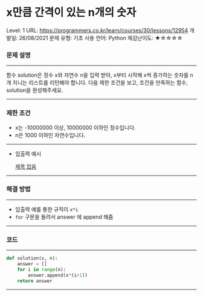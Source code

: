 # x만큼 간격이 있는 n개의 숫자

Level: 1
URL: https://programmers.co.kr/learn/courses/30/lessons/12954
개발일: 26/08/2021
문제 유형: 기초
사용 언어: Python
체감난이도: ★☆☆☆☆

### 문제 설명

---

함수 solution은 정수 x와 자연수 n을 입력 받아, x부터 시작해 x씩 증가하는 숫자를 n개 지니는 리스트를 리턴해야 합니다. 다음 제한 조건을 보고, 조건을 만족하는 함수, solution을 완성해주세요.

---

### 제한 조건

- x는 -10000000 이상, 10000000 이하인 정수입니다.
- n은 1000 이하인 자연수입니다.

---

- 입출력 예시

    [제목 없음](x%E1%84%86%E1%85%A1%E1%86%AB%E1%84%8F%E1%85%B3%E1%86%B7%20%E1%84%80%E1%85%A1%E1%86%AB%E1%84%80%E1%85%A7%E1%86%A8%E1%84%8B%E1%85%B5%20%E1%84%8B%E1%85%B5%E1%86%BB%E1%84%82%E1%85%B3%E1%86%AB%20n%E1%84%80%E1%85%A2%E1%84%8B%E1%85%B4%20%E1%84%89%E1%85%AE%E1%86%BA%E1%84%8C%E1%85%A1%201037529d77604b6a8521e6d1f0df6921/%E1%84%8C%E1%85%A6%E1%84%86%E1%85%A9%E1%86%A8%20%E1%84%8B%E1%85%A5%E1%86%B9%E1%84%82%E1%85%B3%E1%86%AB%20%E1%84%83%E1%85%A6%E1%84%8B%E1%85%B5%E1%84%90%E1%85%A5%E1%84%87%E1%85%A6%E1%84%8B%E1%85%B5%E1%84%89%E1%85%B3%20dfd8f4db4ebf4e8b8f9a98faaaec56bf.csv)

---

### 해결 방법

---

- 입출력 예를 통한 규칙이 `x*i`
- `for` 구문을 돌려서 answer 에 append 해줌

---

### 코드

---

```python
def solution(x, n):
    answer = []
    for i in range(n):
        answer.append(x*(i+1))
    return answer
```

---